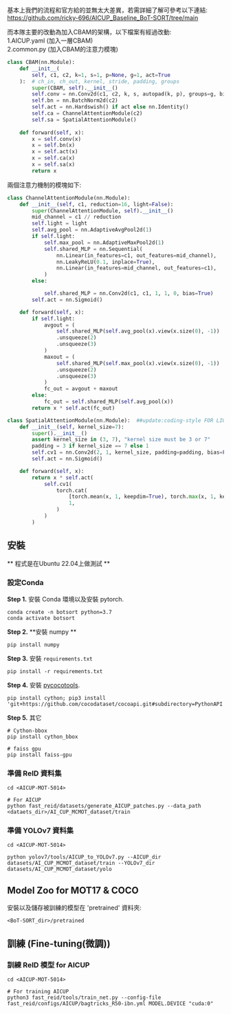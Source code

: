 基本上我們的流程和官方給的並無太大差異，若需詳細了解可參考以下連結: https://github.com/ricky-696/AICUP_Baseline_BoT-SORT/tree/main

而本隊主要的改動為加入CBAM的架構，以下檔案有經過改動: <br>
1.AICUP.yaml (加入一層CBAM) <br>
2.common.py (加入CBAM的注意力模塊)

```py
class CBAM(nn.Module):
    def __init__(
        self, c1, c2, k=1, s=1, p=None, g=1, act=True
    ):  # ch_in, ch_out, kernel, stride, padding, groups
        super(CBAM, self).__init__()
        self.conv = nn.Conv2d(c1, c2, k, s, autopad(k, p), groups=g, bias=False)
        self.bn = nn.BatchNorm2d(c2)
        self.act = nn.Hardswish() if act else nn.Identity()
        self.ca = ChannelAttentionModule(c2)
        self.sa = SpatialAttentionModule()
        
    def forward(self, x):
        x = self.conv(x)
        x = self.bn(x)
        x = self.act(x)
        x = self.ca(x)
        x = self.sa(x)
        return x
```
兩個注意力機制的模塊如下:
```py
class ChannelAttentionModule(nn.Module):
    def __init__(self, c1, reduction=16, light=False):
        super(ChannelAttentionModule, self).__init__()
        mid_channel = c1 // reduction
        self.light = light
        self.avg_pool = nn.AdaptiveAvgPool2d(1)
        if self.light:
            self.max_pool = nn.AdaptiveMaxPool2d(1)
            self.shared_MLP = nn.Sequential(
                nn.Linear(in_features=c1, out_features=mid_channel),
                nn.LeakyReLU(0.1, inplace=True),
                nn.Linear(in_features=mid_channel, out_features=c1),
            )
        else:

            self.shared_MLP = nn.Conv2d(c1, c1, 1, 1, 0, bias=True)
        self.act = nn.Sigmoid()

    def forward(self, x):
        if self.light:
            avgout = (
                self.shared_MLP(self.avg_pool(x).view(x.size(0), -1))
                .unsqueeze(2)
                .unsqueeze(3)
            )
            maxout = (
                self.shared_MLP(self.max_pool(x).view(x.size(0), -1))
                .unsqueeze(2)
                .unsqueeze(3)
            )
            fc_out = avgout + maxout
        else:
            fc_out = self.shared_MLP(self.avg_pool(x))
        return x * self.act(fc_out)
```
```py
class SpatialAttentionModule(nn.Module):  ##update:coding-style FOR LIGHTING
    def __init__(self, kernel_size=7):
        super().__init__()
        assert kernel_size in (3, 7), "kernel size must be 3 or 7"
        padding = 3 if kernel_size == 7 else 1
        self.cv1 = nn.Conv2d(2, 1, kernel_size, padding=padding, bias=False)
        self.act = nn.Sigmoid()

    def forward(self, x):
        return x * self.act(
            self.cv1(
                torch.cat(
                    [torch.mean(x, 1, keepdim=True), torch.max(x, 1, keepdim=True)[0]],
                    1,
                )
            )
        )
```
## 安裝
** 程式是在Ubuntu 22.04上做測試 **

### 設定Conda
**Step 1.** 安裝 Conda 環境以及安裝 pytorch.
```shell
conda create -n botsort python=3.7
conda activate botsort
```
**Step 2.** **安裝 numpy **
```shell
pip install numpy
```
**Step 3.** 安裝 `requirements.txt`
```shell
pip install -r requirements.txt
```
**Step 4.** 安裝 [pycocotools](https://github.com/cocodataset/cocoapi).
```shell
pip install cython; pip3 install 'git+https://github.com/cocodataset/cocoapi.git#subdirectory=PythonAPI'
```
**Step 5.** 其它
```shell
# Cython-bbox
pip install cython_bbox

# faiss gpu
pip install faiss-gpu
```
### 準備 ReID 資料集  
```shell
cd <AICUP-MOT-5014>

# For AICUP 
python fast_reid/datasets/generate_AICUP_patches.py --data_path <dataets_dir>/AI_CUP_MCMOT_dataset/train
```
### 準備 YOLOv7 資料集
```shell
cd <AICUP-MOT-5014>

python yolov7/tools/AICUP_to_YOLOv7.py --AICUP_dir datasets/AI_CUP_MCMOT_dataset/train --YOLOv7_dir datasets/AI_CUP_MCMOT_dataset/yolo
```
## Model Zoo for MOT17 & COCO
安裝以及儲存被訓練的模型在 'pretrained' 資料夾:
```
<BoT-SORT_dir>/pretrained
```

## 訓練 (Fine-tuning(微調))

### 訓練 ReID 模型 for AICUP
```shell
cd <AICUP-MOT-5014>

# For training AICUP 
python3 fast_reid/tools/train_net.py --config-file fast_reid/configs/AICUP/bagtricks_R50-ibn.yml MODEL.DEVICE "cuda:0"
```
